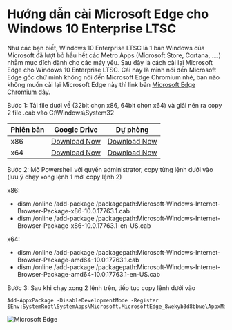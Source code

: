 # Hướng dẫn cài Microsoft Edge cho Windows 10 Enterprise LTSC

Như các bạn biết, Windows 10 Enterprise LTSC là 1 bản Windows của Microsoft đã lượt bỏ hầu hết các Metro Apps (Microsoft Store, Cortana, ....) nhằm mục đích dành cho các máy yếu. Sau đây là cách cài lại Microsoft Edge cho Windows 10 Enterprise LTSC. Cái này là mình nói đến Microsoft Edge gốc chứ mình không nói đến Microsoft Edge Chromium nhé, bạn nào không muốn cài lại Microsoft Edge này thì link bản [Microsoft Edge Chromium](https://www.microsoft.com/en-us/edge) đây.

Bước 1: Tải file dưới về (32bit chọn x86, 64bit chọn x64) và giải nén ra copy 2 file .cab vào C:\Windows\System32

Phiên bản | Google Drive | Dự phòng
 ------------ | ------------ | -------------
x86 | [Download Now](https://drive.google.com/file/d/1Sz_2K40gvPP-AyYdoX8IF9MpgicEwOXb/view?usp=sharing) | [Download Now](https://www.upload.ee/files/12103838/Edge-10.0.17763.1_x86.rar.html)
x64 | [Download Now](https://drive.google.com/file/d/1Xfc9SO8AxAy1rQLnZ2o-cjqYL1orh3CZ/view?usp=sharing) | [Download Now](https://www.upload.ee/files/12103837/Edge-10.0.17763.1_x64.rar.html)

Bước 2: Mở Powershell với quyền administrator, copy từng lệnh dưới vào (lưu ý chạy xong lệnh 1 mới copy lệnh 2)

x86:
* dism /online /add-package /packagepath:Microsoft-Windows-Internet-Browser-Package-x86-10.0.17763.1.cab
* dism /online /add-package /packagepath:Microsoft-Windows-Internet-Browser-Package-x86-10.0.17763.1-en-US.cab

x64:
* dism /online /add-package /packagepath:Microsoft-Windows-Internet-Browser-Package-amd64-10.0.17763.1.cab
* dism /online /add-package /packagepath:Microsoft-Windows-Internet-Browser-Package-amd64-10.0.17763.1-en-US.cab

Bước 3: Sau khi chạy xong 2 lệnh trên, tiếp tục copy lệnh dưới vào

```
Add-AppxPackage -DisableDevelopmentMode -Register $Env:SystemRoot\SystemApps\Microsoft.MicrosoftEdge_8wekyb3d8bbwe\AppxManifest.xml
```

![Microsoft Edge](https://scontent.fhan2-6.fna.fbcdn.net/v/t1.0-9/s960x960/43237930_1097171220452261_490187800063246336_o.jpg?_nc_cat=103&_nc_sid=8024bb&_nc_ohc=fhfqIsV09jIAX8wXGsL&_nc_ht=scontent.fhan2-6.fna&_nc_tp=7&oh=3caf65d51451f1fb656b2bc12931137c&oe=5F4E91CA)
